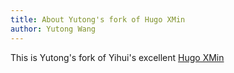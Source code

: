 ```yaml
---
title: About Yutong's fork of Hugo XMin
author: Yutong Wang
---
```


This is Yutong's fork of Yihui's excellent [Hugo XMin](https://github.com/yihui/hugo-xmin)